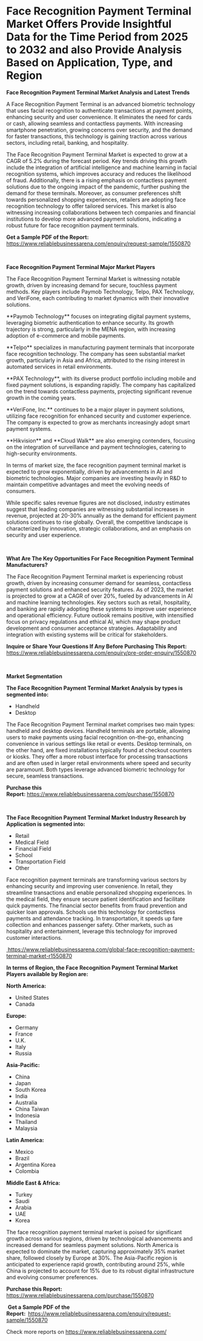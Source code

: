 <p><h1>Face Recognition Payment Terminal Market Offers Provide Insightful Data for the Time Period from 2025 to 2032 and also Provide Analysis Based on Application, Type, and Region</h1></p><p><strong>Face Recognition Payment Terminal Market Analysis and Latest Trends</strong></p>
<p><p>A Face Recognition Payment Terminal is an advanced biometric technology that uses facial recognition to authenticate transactions at payment points, enhancing security and user convenience. It eliminates the need for cards or cash, allowing seamless and contactless payments. With increasing smartphone penetration, growing concerns over security, and the demand for faster transactions, this technology is gaining traction across various sectors, including retail, banking, and hospitality.</p><p>The Face Recognition Payment Terminal Market is expected to grow at a CAGR of 5.2% during the forecast period. Key trends driving this growth include the integration of artificial intelligence and machine learning in facial recognition systems, which improves accuracy and reduces the likelihood of fraud. Additionally, there is a rising emphasis on contactless payment solutions due to the ongoing impact of the pandemic, further pushing the demand for these terminals. Moreover, as consumer preferences shift towards personalized shopping experiences, retailers are adopting face recognition technology to offer tailored services. This market is also witnessing increasing collaborations between tech companies and financial institutions to develop more advanced payment solutions, indicating a robust future for face recognition payment terminals.</p></p>
<p><strong>Get a Sample PDF of the Report:&nbsp;</strong> <a href="https://www.reliablebusinessarena.com/enquiry/request-sample/1550870?utm_campaign=2143&utm_medium=2&utm_source=Github&utm_content=ia&utm_term=27022025&utm_id=face-recognition-payment-terminal">https://www.reliablebusinessarena.com/enquiry/request-sample/1550870</a></p>
<p>&nbsp;</p>
<p><strong>Face Recognition Payment Terminal Major Market Players</strong></p>
<p><p>The Face Recognition Payment Terminal Market is witnessing notable growth, driven by increasing demand for secure, touchless payment methods. Key players include Paymob Technology, Telpo, PAX Technology, and VeriFone, each contributing to market dynamics with their innovative solutions.</p><p>**Paymob Technology** focuses on integrating digital payment systems, leveraging biometric authentication to enhance security. Its growth trajectory is strong, particularly in the MENA region, with increasing adoption of e-commerce and mobile payments.</p><p>**Telpo** specializes in manufacturing payment terminals that incorporate face recognition technology. The company has seen substantial market growth, particularly in Asia and Africa, attributed to the rising interest in automated services in retail environments. </p><p>**PAX Technology**, with its diverse product portfolio including mobile and fixed payment solutions, is expanding rapidly. The company has capitalized on the trend towards contactless payments, projecting significant revenue growth in the coming years.</p><p>**VeriFone, Inc.** continues to be a major player in payment solutions, utilizing face recognition for enhanced security and customer experience. The company is expected to grow as merchants increasingly adopt smart payment systems.</p><p>**Hikvision** and **Cloud Walk** are also emerging contenders, focusing on the integration of surveillance and payment technologies, catering to high-security environments. </p><p>In terms of market size, the face recognition payment terminal market is expected to grow exponentially, driven by advancements in AI and biometric technologies. Major companies are investing heavily in R&D to maintain competitive advantages and meet the evolving needs of consumers.</p><p>While specific sales revenue figures are not disclosed, industry estimates suggest that leading companies are witnessing substantial increases in revenue, projected at 20-30% annually as the demand for efficient payment solutions continues to rise globally. Overall, the competitive landscape is characterized by innovation, strategic collaborations, and an emphasis on security and user experience.</p></p>
<p>&nbsp;</p>
<p><strong>What Are The Key Opportunities For Face Recognition Payment Terminal Manufacturers?</strong></p>
<p><p>The Face Recognition Payment Terminal market is experiencing robust growth, driven by increasing consumer demand for seamless, contactless payment solutions and enhanced security features. As of 2023, the market is projected to grow at a CAGR of over 20%, fueled by advancements in AI and machine learning technologies. Key sectors such as retail, hospitality, and banking are rapidly adopting these systems to improve user experience and operational efficiency. Future outlook remains positive, with intensified focus on privacy regulations and ethical AI, which may shape product development and consumer acceptance strategies. Adaptability and integration with existing systems will be critical for stakeholders.</p></p>
<p><strong>Inquire or Share Your Questions If Any Before Purchasing This Report:</strong> <a href="https://www.reliablebusinessarena.com/enquiry/pre-order-enquiry/1550870?utm_campaign=2143&utm_medium=2&utm_source=Github&utm_content=ia&utm_term=27022025&utm_id=face-recognition-payment-terminal">https://www.reliablebusinessarena.com/enquiry/pre-order-enquiry/1550870</a></p>
<p>&nbsp;</p>
<p><strong>Market Segmentation</strong></p>
<p><strong>The Face Recognition Payment Terminal Market Analysis by types is segmented into:</strong></p>
<p><ul><li>Handheld</li><li>Desktop</li></ul></p>
<p><p>The Face Recognition Payment Terminal market comprises two main types: handheld and desktop devices. Handheld terminals are portable, allowing users to make payments using facial recognition on-the-go, enhancing convenience in various settings like retail or events. Desktop terminals, on the other hand, are fixed installations typically found at checkout counters or kiosks. They offer a more robust interface for processing transactions and are often used in larger retail environments where speed and security are paramount. Both types leverage advanced biometric technology for secure, seamless transactions.</p></p>
<p><strong>Purchase this Report:&nbsp;</strong><a href="https://www.reliablebusinessarena.com/purchase/1550870?utm_campaign=2143&utm_medium=2&utm_source=Github&utm_content=ia&utm_term=27022025&utm_id=face-recognition-payment-terminal">https://www.reliablebusinessarena.com/purchase/1550870</a></p>
<p>&nbsp;</p>
<p><strong>The Face Recognition Payment Terminal Market Industry Research by Application is segmented into:</strong></p>
<p><ul><li>Retail</li><li>Medical Field</li><li>Financial Field</li><li>School</li><li>Transportation Field</li><li>Other</li></ul></p>
<p><p>Face recognition payment terminals are transforming various sectors by enhancing security and improving user convenience. In retail, they streamline transactions and enable personalized shopping experiences. In the medical field, they ensure secure patient identification and facilitate quick payments. The financial sector benefits from fraud prevention and quicker loan approvals. Schools use this technology for contactless payments and attendance tracking. In transportation, it speeds up fare collection and enhances passenger safety. Other markets, such as hospitality and entertainment, leverage this technology for improved customer interactions.</p></p>
<p><a href="https://www.reliablebusinessarena.com/global-face-recognition-payment-terminal-market-r1550870?utm_campaign=2143&utm_medium=2&utm_source=Github&utm_content=ia&utm_term=27022025&utm_id=face-recognition-payment-terminal">&nbsp;https://www.reliablebusinessarena.com/global-face-recognition-payment-terminal-market-r1550870</a></p>
<p><strong>In terms of Region, the Face Recognition Payment Terminal Market Players available by Region are:</strong></p>
<p>
    <p> <strong> North America: </strong>
        <ul>
            <li>United States</li>
            <li>Canada</li>
        </ul>
        </p> 
    <p> <strong> Europe: </strong>
        <ul>
            <li>Germany</li>
            <li>France</li>
            <li>U.K.</li>
            <li>Italy</li>
            <li>Russia</li>
        </ul>
        </p> 
    <p> <strong> Asia-Pacific: </strong>
        <ul>
            <li>China</li>
            <li>Japan</li>
            <li>South Korea</li>
            <li>India</li>
            <li>Australia</li>
            <li>China Taiwan</li>
            <li>Indonesia</li>
            <li>Thailand</li>
            <li>Malaysia</li>
        </ul>
        </p> 
    <p> <strong> Latin America: </strong>
        <ul>
            <li>Mexico</li>
            <li>Brazil</li>
            <li>Argentina Korea</li>
            <li>Colombia</li>
        </ul>
        </p> 
    <p> <strong> Middle East & Africa: </strong>
        <ul>
            <li>Turkey</li>
            <li>Saudi</li>
            <li>Arabia</li>
            <li>UAE</li>
            <li>Korea</li>
        </ul>
    </p>
    </p>
<p><p>The face recognition payment terminal market is poised for significant growth across various regions, driven by technological advancements and increased demand for seamless payment solutions. North America is expected to dominate the market, capturing approximately 35% market share, followed closely by Europe at 30%. The Asia-Pacific region is anticipated to experience rapid growth, contributing around 25%, while China is projected to account for 15% due to its robust digital infrastructure and evolving consumer preferences.</p></p>
<p><strong>Purchase this Report: </strong><a href="https://www.reliablebusinessarena.com/purchase/1550870?utm_campaign=2143&utm_medium=2&utm_source=Github&utm_content=ia&utm_term=27022025&utm_id=face-recognition-payment-terminal">https://www.reliablebusinessarena.com/purchase/1550870</a></p>
<p>&nbsp;<strong>Get a Sample PDF of the Report:&nbsp;&nbsp;</strong><a href="https://www.reliablebusinessarena.com/enquiry/request-sample/1550870?utm_campaign=2143&utm_medium=2&utm_source=Github&utm_content=ia&utm_term=27022025&utm_id=face-recognition-payment-terminal">https://www.reliablebusinessarena.com/enquiry/request-sample/1550870</a></p>
<p><strong></strong></p>
<p>Check more reports on <a href="https://www.reliablebusinessarena.com/?utm_campaign=2143&utm_medium=2&utm_source=Github&utm_content=ia&utm_term=27022025&utm_id=face-recognition-payment-terminal">https://www.reliablebusinessarena.com/</a></p>